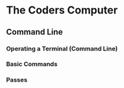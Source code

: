 # The Coders Computer

## Command Line

### Operating a Terminal (Command Line)

### Basic Commands

### Passes

